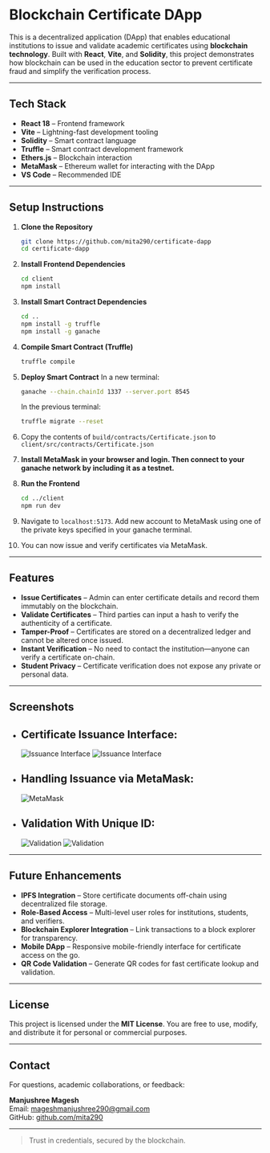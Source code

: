 
# Blockchain Certificate DApp

This is a decentralized application (DApp) that enables educational institutions to issue and validate academic certificates using **blockchain technology**. Built with **React**, **Vite**, and **Solidity**, this project demonstrates how blockchain can be used in the education sector to prevent certificate fraud and simplify the verification process.

---

## Tech Stack

- **React 18** – Frontend framework  
- **Vite** – Lightning-fast development tooling  
- **Solidity** – Smart contract language  
- **Truffle** – Smart contract development framework  
- **Ethers.js** – Blockchain interaction  
- **MetaMask** – Ethereum wallet for interacting with the DApp  
- **VS Code** – Recommended IDE  

---

## Setup Instructions

1. **Clone the Repository**
   ```bash
   git clone https://github.com/mita290/certificate-dapp
   cd certificate-dapp
   ```

2. **Install Frontend Dependencies**
   ```bash
   cd client
   npm install
   ```

3. **Install Smart Contract Dependencies**
   ```bash
   cd ..
   npm install -g truffle
   npm install -g ganache
   ```

4. **Compile Smart Contract (Truffle)**
   ```bash
   truffle compile
   ```

5. **Deploy Smart Contract**
   In a new terminal:
   ```bash
   ganache --chain.chainId 1337 --server.port 8545
   ```
   In the previous terminal:
   ```bash
   truffle migrate --reset
   ```

6. Copy the contents of ```build/contracts/Certificate.json``` to ```client/src/contracts/Certificate.json```

7. **Install MetaMask in your browser and login. Then connect to your ganache network by including it as a testnet.**

8. **Run the Frontend**
   ```bash
   cd ../client
   npm run dev
   ```
9. Navigate to ```localhost:5173```. Add new account to MetaMask using one of the private keys specified in your ganache terminal.

10. You can now issue and verify certificates via MetaMask.

---

## Features

- **Issue Certificates** – Admin can enter certificate details and record them immutably on the blockchain.
- **Validate Certificates** – Third parties can input a hash to verify the authenticity of a certificate.
- **Tamper-Proof** – Certificates are stored on a decentralized ledger and cannot be altered once issued.
- **Instant Verification** – No need to contact the institution—anyone can verify a certificate on-chain.
- **Student Privacy** – Certificate verification does not expose any private or personal data.

---

## Screenshots

* ## Certificate Issuance Interface:
  ![Issuance Interface](screenshots/issue_certificate1.png)
  ![Issuance Interface](screenshots/issue_certificate2.png)

* ## Handling Issuance via MetaMask:  
  ![MetaMask](screenshots/metamask.png)

* ## Validation With Unique ID:
  ![Validation](screenshots/after_issue1.png)
  ![Validation](screenshots/after_issue2.png)

---

## Future Enhancements

- **IPFS Integration** – Store certificate documents off-chain using decentralized file storage.
- **Role-Based Access** – Multi-level user roles for institutions, students, and verifiers.
- **Blockchain Explorer Integration** – Link transactions to a block explorer for transparency.
- **Mobile DApp** – Responsive mobile-friendly interface for certificate access on the go.
- **QR Code Validation** – Generate QR codes for fast certificate lookup and validation.

---

## License

This project is licensed under the **MIT License**. You are free to use, modify, and distribute it for personal or commercial purposes.

---

## Contact

For questions, academic collaborations, or feedback:

**Manjushree Magesh**  
Email: [mageshmanjushree290@gmail.com](mailto:mageshmanjushree290@gmail.com)  
GitHub: [github.com/mita290](https://github.com/mita290)

---

> Trust in credentials, secured by the blockchain.
